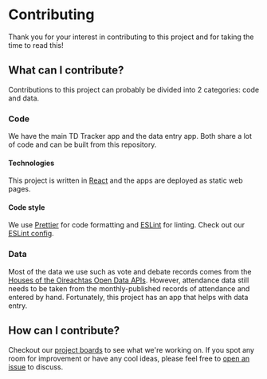 # Contributing

Thank you for your interest in contributing to this project and for taking the time to read this!

## What can I contribute?

Contributions to this project can probably be divided into 2 categories: code and data.

### Code

We have the main TD Tracker app and the data entry app. Both share a lot of code and can be built from this repository.

#### Technologies

This project is written in [React](https://reactjs.org) and the apps are deployed as static web pages.

#### Code style

We use [Prettier](https://prettier.io) for code formatting and [ESLint](https://eslint.org) for linting. Check out our [ESLint config](https://github.com/tewson/td-tracker/blob/master/.eslintrc.json).

### Data

Most of the data we use such as vote and debate records comes from the [Houses of the Oireachtas Open Data APIs](https://api.oireachtas.ie/). However, attendance data still needs to be taken from the monthly-published records of attendance and entered by hand. Fortunately, this project has an app that helps with data entry.

## How can I contribute?

Checkout our [project boards](https://github.com/tewson/td-tracker/projects) to see what we're working on. If you spot any room for improvement or have any cool ideas, please feel free to [open an issue](https://github.com/tewson/td-tracker/issues/new) to discuss.
